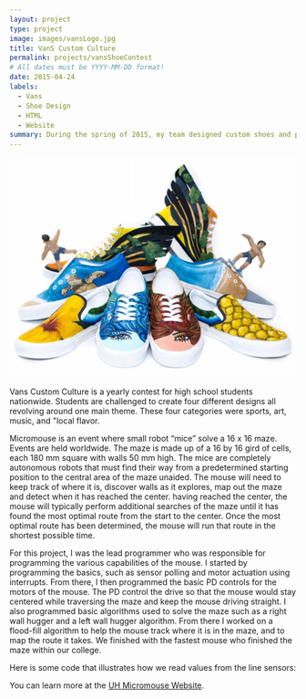 ```yaml
---
layout: project
type: project
image: images/vansLogo.jpg
title: VanS Custom Culture
permalink: projects/vansShoeContest
# All dates must be YYYY-MM-DD format!
date: 2015-04-24
labels:
  - Vans
  - Shoe Design
  - HTML
  - Website
summary: During the spring of 2015, my team designed custom shoes and placed into the semi-finals with the highest amount of votes in our region.
---
```


<div class="ui rounded images">
  <img class="ui image" src="../images/vanShoes.jpg"/>
</div>

Vans Custom Culture is a yearly contest for high school students nationwide. Students are challenged to create four different designs all revolving around one main theme. These four categories were sports, art, music, and "local flavor. 

Micromouse is an event where small robot “mice” solve a 16 x 16 maze.  Events are held worldwide.  The maze is made up of a 16 by 16 gird of cells, each 180 mm square with walls 50 mm high.  The mice are completely autonomous robots that must find their way from a predetermined starting position to the central area of the maze unaided.  The mouse will need to keep track of where it is, discover walls as it explores, map out the maze and detect when it has reached the center.  having reached the center, the mouse will typically perform additional searches of the maze until it has found the most optimal route from the start to the center.  Once the most optimal route has been determined, the mouse will run that route in the shortest possible time.

For this project, I was the lead programmer who was responsible for programming the various capabilities of the mouse.  I started by programming the basics, such as sensor polling and motor actuation using interrupts.  From there, I then programmed the basic PD controls for the motors of the mouse.  The PD control the drive so that the mouse would stay centered while traversing the maze and keep the mouse driving straight.  I also programmed basic algorithms used to solve the maze such as a right wall hugger and a left wall hugger algorithm.  From there I worked on a flood-fill algorithm to help the mouse track where it is in the maze, and to map the route it takes.  We finished with the fastest mouse who finished the maze within our college.

Here is some code that illustrates how we read values from the line sensors:


You can learn more at the [UH Micromouse Website](http://www-ee.eng.hawaii.edu/~mmouse/about.html).



